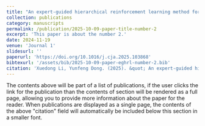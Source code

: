 ```yaml
---
title: "An expert-guided hierarchical reinforcement learning method for collaborative mission planning in LEO satellite cluster"
collection: publications
category: manuscripts
permalink: /publication/2025-10-09-paper-title-number-2
excerpt: 'This paper is about the number 2.'
date: 2024-11-19
venue: 'Journal 1'
slidesurl: ''
paperurl: 'https://doi.org/10.1016/j.cja.2025.103868'
bibtexurl: '/assets/bib/2025-10-09-paper-eghrl-number-2.bib'
citation: 'Xuedong Li, Yunfeng Dong. (2025). &quot; An expert-guided hierarchical reinforcement learning method for collaborative mission planning in LEO satellite cluster; <i>Chinese Journal of Aeronautics</i>. in press.'
---
```

The contents above will be part of a list of publications, if the user clicks the link for the publication than the contents of section will be rendered as a full page, allowing you to provide more information about the paper for the reader. When publications are displayed as a single page, the contents of the above "citation" field will automatically be included below this section in a smaller font.
